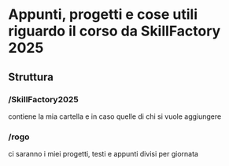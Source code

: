 # Appunti, progetti e cose utili riguardo il corso da SkillFactory 2025

## Struttura
  ### /SkillFactory2025
  contiene la mia cartella e in caso quelle di chi si vuole aggiungere
  ### /rogo 
  ci saranno i miei progetti, testi e appunti divisi per giornata


  
